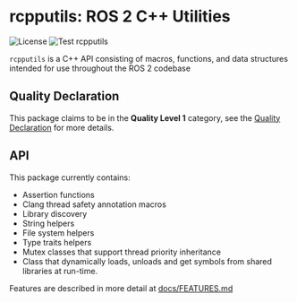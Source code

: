 # rcpputils: ROS 2 C++ Utilities
![License](https://img.shields.io/github/license/ros2/rcpputils)
![Test rcpputils](https://github.com/ros2/rcpputils/workflows/Test%20rcpputils/badge.svg)


`rcpputils` is a C++ API consisting of macros, functions, and data structures intended for use throughout the ROS 2 codebase

## Quality Declaration

This package claims to be in the **Quality Level 1** category, see the [Quality Declaration](QUALITY_DECLARATION.md) for more details.

## API
This package currently contains:
* Assertion functions
* Clang thread safety annotation macros
* Library discovery
* String helpers
* File system helpers
* Type traits helpers
* Mutex classes that support thread priority inheritance
* Class that dynamically loads, unloads and get symbols from shared libraries at run-time.

Features are described in more detail at [docs/FEATURES.md](docs/FEATURES.md)
